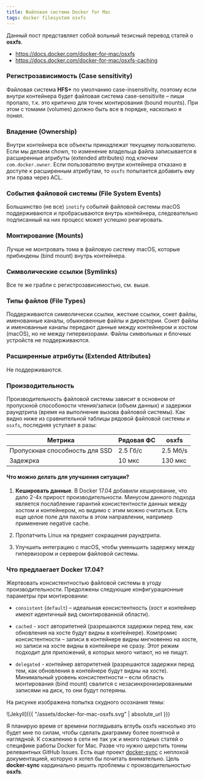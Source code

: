 ```yaml
---
title: Файловая система Docker for Mac
tags: docker filesystem osxfs
---
```


Данный пост представляет собой вольный тезисный перевод статей о **osxfs**.

- https://docs.docker.com/docker-for-mac/osxfs
- https://docs.docker.com/docker-for-mac/osxfs-caching

### Регистрозависимость (Case sensitivity)

Файловая система **HFS+** по умолчанию сase-insensitivity, поэтому если внутри контейнера будет файловая система сase-sensitivite – пиши пропало, т.к. это критично для точек монтирования (bound mounts). При этом с томами (volumes) должно быть все в порядке, насколько я понял.

### Владение (Ownership)

Внутри контейнера все объекты принадлежат текущему пользователю. Если мы делаем chown, то изменение владельца файла записывается в расширенные атрибуты (extended attributes) под ключем `com.docker.owner`. Если пользователю внутри контейнера отказано в доступе к расширенным атрибутам, то `osxfs` попытается добавить ему эти права через ACL.

### События файловой системы (File System Events)

Большинство (не все) `inotify` событий файловой системы macOS поддерживаются и пробрасываются внутрь контейнера, следовательно подписанный на них процесс может успешно реагировать.

### Монтирование (Mounts)

Лучше не монтровать тома в файловую систему macOS, которые прибиндены (bind mount) внутрь контейнера.

### Символические ссылки (Symlinks)

Все те же грабли с регистрозависимостью, см. выше.

### Типы файлов (File Types)

Поддерживаются символически ссылки, жесткие ссылки, сокет файлы, именованные каналы, обыкновенные файлы и директории. Сокет файлы и именованные каналы передают данные между контейнером и хостом (macOS), но не между гипервизорами. Файлы символьных и блочных устройств не поддерживаются.

### Расширенные атрибуты (Extended Attributes)

Не поддерживаются.

### Производительность

Производительность файловой системы зависит в основном от пропускной способоности чтения/записи (объем данных) и задержки раундтрипа (время на выполнение вызова файловой системы). Как видно ниже из сравнительной таблицы рядовой файловой системы и `osxfs`, последняя уступает в разы:

| Метрика                        | Рядовая ФС  | osxfs    |
| ------------------------------ | ----------- | -------- |
| Пропускная способность для SSD | 2.5 Гб/с    | 2.5 Мб/s |
| Задежрка                       | 10 мкс      | 130 мкс  |

#### Что можно делать для улучшения ситуации?

1. **Кешировать данные**. В Docker 17.04 добавили кеширование, что дало 2-4x прирост производительности. Минусом данного подхода является послабление гарантий консистентности данных между хостом и контейнером, но видимо с этим можно считаться. Есть еще целое поле для пахоты в этом направлении, например применение negative cache.

2. Пропатчить Linux на предмет сокращения раундтрипа.

3. Улучшить интеграцию с macOS, чтобы уменьшить задержку между гипервизором и сервером файловой системы.

### Что предлаегает Docker 17.04?

Жертвовать консистентностью файловой системы в угоду производительности. Предолжены следующие конфигурационные параметры при монтировании:

- `consistent` (`default`) – идеальная консистентность (хост и контейнер имеют идентичный вид смонтированной области). 

- `cached` - хост авторитетней (разрешаются задержки перед тем, как обновления на хосте будут видны в контейнере). Компромис консистентности – записи в контейнере видны мнгновенно на хосте, но записи на хосте видны в контейнере не сразу. Этот режим подходит для приложений, в которых много читают, но не пищут.

- `delegated` - контейнер авторитетней (разрешаются задержки перед тем, как обновления в контейнере будут видны на хосте). Минимальный уровень консистентности – если область монтирования (bind mount) свалится с незасинхронизированными записями на диск, то они будут потеряны.

На рисунке изображена попытка скудного осознания темы:

![Jekyll]({{ "/assets/docker-for-mac-osxfs.svg" | absolute_url }})

Я планирую время от времени поглядывать вглубь osxfs насколько это будет мне по силам, чтобы сделать диаграмму более понятной и наглядной. К сожалению в сети не так уж и много годных статей о специфике работы Docker for Mac. Разве что нужно шерстить тонны релевантных GitHub Issues. Есть еще проект [docker-sync](https://github.com/EugenMayer/docker-sync) с неплохой документацией, которую я хотел бы почитать внимательно. Цель **docker-sync** кардинально решить проблемы с производительностью **osxfs**. 
